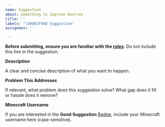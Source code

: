 ```yaml
---
name: Suggestion
about: Something to improve Destroy
title: ''
labels: "\U0001F4AD Suggestion"
assignees: ''

---
```


**Before submitting, ensure you are familiar with the [rules](https://github.com/petrolpark/destroy/issues/1)**. Do not include this line in the suggestion.

**Description**

A clear and concise description of what you want to happen.

**Problem This Addresses**

If relevant, what problem does this suggestion solve? What gap does it fill or hassle does it remove?

**Minecraft Username**

If you are interested in the **Good Suggestion** [Badge](https://patreon.com/petrolpark/about), include your Minecraft username here (case-sensitive).

